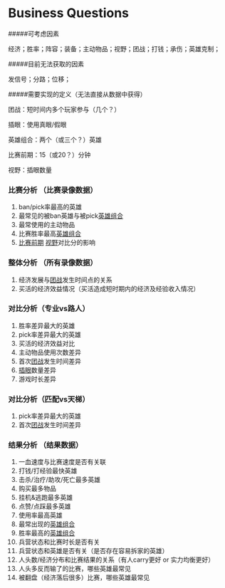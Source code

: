 # Business Questions

#####可考虑因素

经济；胜率；阵容；装备；主动物品；视野；团战；打钱；承伤；英雄克制；

#####目前无法获取的因素

发信号；分路；位移；

#####需要实现的定义（无法直接从数据中获得）

团战：短时间内多个玩家参与（几个？）

插眼：使用真眼/假眼

英雄组合：两个（或三个？）英雄

比赛前期：15（或20？）分钟

视野：插眼数量

### 比赛分析 （比赛录像数据）

1. ban/pick率最高的英雄
2. 最常见的被ban英雄与被pick<u>英雄组合</u>
3. 最常使用的主动物品
4. 比赛胜率最高<u>英雄组合</u>
5. <u>比赛前期</u> <u>视野</u>对比分的影响

### 整体分析 （所有录像数据）

1. 经济发展与<u>团战</u>发生时间点的关系
2. 买活的经济效益情况（买活造成短时期内的经济及经验收入情况）

### 对比分析（专业vs路人）

1. 胜率差异最大的英雄
2. pick率差异最大的英雄
3. 买活的经济效益对比
4. 主动物品使用次数差异
5. 首次<u>团战</u>发生时间差异
6. <u>插眼</u>数量差异
7. 游戏时长差异

### 对比分析（匹配vs天梯）

1. pick率差异最大的英雄
2. 首次<u>团战</u>发生时间差异

### 结果分析 （结果数据）

1. 一血速度与比赛速度是否有关联
2. 打钱/打经验最快英雄
3. 击杀/治疗/助攻/死亡最多英雄
4. 购买最多物品
5. 挂机&逃跑最多英雄
6. 点赞/点踩最多英雄
7. 使用率最高英雄
8. 最常出现的<u>英雄组合</u>
9. 胜率最高的<u>英雄组合</u>
10. 兵营状态和比赛时长是否有关
11. 兵营状态和英雄是否有关（是否存在容易拆家的英雄）
12. 人头数/经济分布和比赛结果的关系（有人carry更好 or 实力均衡更好）
13. 人头多反而输了的比赛，哪些英雄最常见
14. 被翻盘（经济落后很多）比赛，哪些英雄最常见

